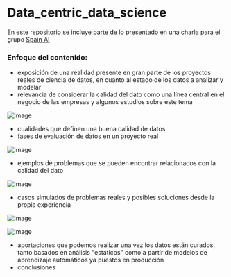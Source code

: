 # Data_centric_data_science
En este repositorio se incluye parte de lo presentado en una charla para el grupo [Spain AI](https://www.spain-ai.com/)

### Enfoque del contenido:

* exposición de una realidad presente en gran parte de los proyectos reales de ciencia de datos, en cuanto al estado de los datos a analizar y modelar
* relevancia de considerar la calidad del dato como una línea central en el negocio de las empresas y algunos estudios sobre este tema

![image](https://user-images.githubusercontent.com/32896503/161294681-232fc153-e46f-4c01-bc5c-dc6c23da6bef.png)

* cualidades que definen una buena calidad de datos
* fases de evaluación de datos en un proyecto real

![image](https://user-images.githubusercontent.com/32896503/161295892-131e5494-eba9-4ab0-b568-29258374dd0a.png)

* ejemplos de problemas que se pueden encontrar relacionados con la calidad del dato

![image](https://user-images.githubusercontent.com/32896503/161296053-5b25bf59-0e22-4e81-bb3e-cf04e0c2ab4f.png)

* casos simulados de problemas reales y posibles soluciones desde la propia experiencia

![image](https://user-images.githubusercontent.com/32896503/161296215-d1ce25dc-6779-4026-90c9-ce743e590a6f.png)

![image](https://user-images.githubusercontent.com/32896503/161296333-a154c987-4fd1-47e8-9d92-9b25f2e78bc8.png)

* aportaciones que podemos realizar una vez los datos están curados, tanto basados en análisis "estáticos" como a partir de modelos de aprendizaje automáticos ya puestos en producción
* conclusiones
